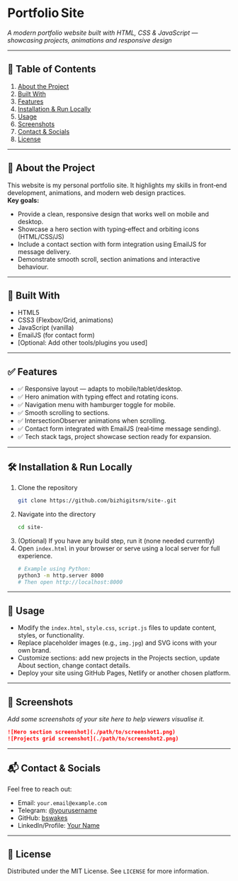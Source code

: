 # Portfolio Site  
*A modern portfolio website built with HTML, CSS & JavaScript — showcasing projects, animations and responsive design*

---

## 🚀 Table of Contents  
1. [About the Project](#about-the-project)  
2. [Built With](#built-with)  
3. [Features](#features)  
4. [Installation & Run Locally](#installation--run-locally)  
5. [Usage](#usage)  
6. [Screenshots](#screenshots)  
7. [Contact & Socials](#contact--socials)  
8. [License](#license)

---

## 🧠 About the Project  
This website is my personal portfolio site. It highlights my skills in front‑end development, animations, and modern web design practices.  
**Key goals:**  
- Provide a clean, responsive design that works well on mobile and desktop.  
- Showcase a hero section with typing‑effect and orbiting icons (HTML/CSS/JS)  
- Include a contact section with form integration using EmailJS for message delivery.  
- Demonstrate smooth scroll, section animations and interactive behaviour.

---

## 🧰 Built With  
- HTML5  
- CSS3 (Flexbox/Grid, animations)  
- JavaScript (vanilla)  
- EmailJS (for contact form)  
- [Optional: Add other tools/plugins you used]  

---

## ✅ Features  
- ✅ Responsive layout — adapts to mobile/tablet/desktop.  
- ✅ Hero animation with typing effect and rotating icons.  
- ✅ Navigation menu with hamburger toggle for mobile.  
- ✅ Smooth scrolling to sections.  
- ✅ IntersectionObserver animations when scrolling.  
- ✅ Contact form integrated with EmailJS (real‑time message sending).  
- ✅ Tech stack tags, project showcase section ready for expansion.

---

## 🛠️ Installation & Run Locally  
1. Clone the repository  
   ```bash
   git clone https://github.com/bizhigitsrm/site-.git
   ```  
2. Navigate into the directory  
   ```bash
   cd site-
   ```  
3. (Optional) If you have any build step, run it (none needed currently)  
4. Open `index.html` in your browser or serve using a local server for full experience.  
   ```bash
   # Example using Python:
   python3 -m http.server 8000
   # Then open http://localhost:8000  
   ```

---

## 🎯 Usage  
- Modify the `index.html`, `style.css`, `script.js` files to update content, styles, or functionality.  
- Replace placeholder images (e.g., `img.jpg`) and SVG icons with your own brand.  
- Customize sections: add new projects in the Projects section, update About section, change contact details.  
- Deploy your site using GitHub Pages, Netlify or another chosen platform.

---

## 📸 Screenshots  
*Add some screenshots of your site here to help viewers visualise it.*  
```markdown
![Hero section screenshot](./path/to/screenshot1.png)  
![Projects grid screenshot](./path/to/screenshot2.png)  
```

---

## 📬 Contact & Socials  
Feel free to reach out:  
- Email: `your.email@example.com`  
- Telegram: [@yourusername](https://t.me/yourusername)  
- GitHub: [bswakes](https://github.com/bswakes)  
- LinkedIn/Profile: [Your Name](https://www.linkedin.com/in/yourprofile)  

---

## 📄 License  
Distributed under the MIT License. See `LICENSE` for more information.
